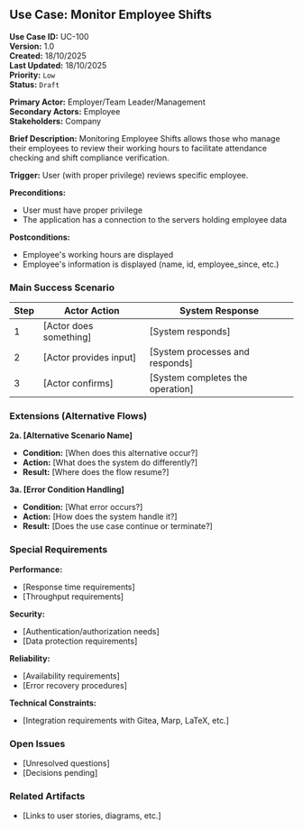 ## Use Case: Monitor Employee Shifts

**Use Case ID:** UC-100  
**Version:** 1.0  
**Created:** 18/10/2025  
**Last Updated:** 18/10/2025  
**Priority:** <!-- `Critical` | `High` | `Medium` | --> `Low`  
**Status:** `Draft` <!-- | `Reviewed` | `Approved` | `Implemented` -->

**Primary Actor:** Employer/Team Leader/Management  
**Secondary Actors:** Employee  
**Stakeholders:** Company

**Brief Description:**
Monitoring Employee Shifts allows those who manage their employees to review their working hours to facilitate attendance checking and shift compliance verification.

**Trigger:**
User (with proper privilege) reviews specific employee.

**Preconditions:**
- User must have proper privilege
- The application has a connection to the servers holding employee data

**Postconditions:**
- Employee's working hours are displayed
- Employee's information is displayed (name, id, employee_since, etc.)

### Main Success Scenario

| Step | Actor Action | System Response |
|------|--------------|-----------------|
| 1 | [Actor does something] | [System responds] |
| 2 | [Actor provides input] | [System processes and responds] |
| 3 | [Actor confirms] | [System completes the operation] |

### Extensions (Alternative Flows)

**2a. [Alternative Scenario Name]**
- **Condition:** [When does this alternative occur?]
- **Action:** [What does the system do differently?]
- **Result:** [Where does the flow resume?]

**3a. [Error Condition Handling]**
- **Condition:** [What error occurs?]
- **Action:** [How does the system handle it?]
- **Result:** [Does the use case continue or terminate?]

### Special Requirements
**Performance:**
- [Response time requirements]
- [Throughput requirements]

**Security:**
- [Authentication/authorization needs]
- [Data protection requirements]

**Reliability:**
- [Availability requirements]
- [Error recovery procedures]

**Technical Constraints:**
- [Integration requirements with Gitea, Marp, LaTeX, etc.]

### Open Issues
- [Unresolved questions]
- [Decisions pending]

### Related Artifacts
- [Links to user stories, diagrams, etc.]